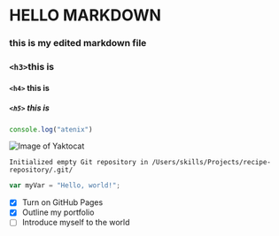 # HELLO MARKDOWN
### this is my edited markdown file

### `<h3>`this is 
#### `<h4>` this is
##### `<h5>` this is

```javascript
console.log("atenix")
```

![Image of Yaktocat](https://octodex.github.com/images/yaktocat.png)


```$ git init
Initialized empty Git repository in /Users/skills/Projects/recipe-repository/.git/
```
``` javascript
var myVar = "Hello, world!";
```

- [x] Turn on GitHub Pages
- [x] Outline my portfolio
- [ ] Introduce myself to the world
